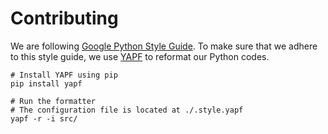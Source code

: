 # Contributing

We are following [Google Python Style Guide](https://google.github.io/styleguide/pyguide.html). To make sure that we adhere to this style guide, we use [YAPF](https://github.com/google/yapf) to reformat our Python codes. 

```Shell
# Install YAPF using pip
pip install yapf

# Run the formatter
# The configuration file is located at ./.style.yapf
yapf -r -i src/
```